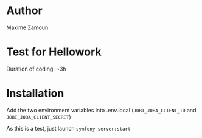 # Author
Maxime Zamoun

# Test for Hellowork

Duration of coding: ~3h

# Installation

Add the two environment variables into .env.local (`JOBI_JOBA_CLIENT_ID` and `JOBI_JOBA_CLIENT_SECRET`)

As this is a test, just launch `symfony server:start`
